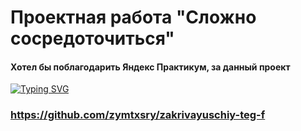 # Проектная работа "Сложно сосредоточиться"
####  Хотел бы поблагодарить Яндекс Практикум, за данный проект
[![Typing SVG](https://readme-typing-svg.herokuapp.com?color=%2336BCF7&lines=Ссылка+на+репозиторий)](https://github.com/zymtxsry/zakrivayuschiy-teg-f) 

### https://github.com/zymtxsry/zakrivayuschiy-teg-f